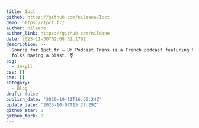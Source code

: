 ```yaml
---
title: 1pct
github: https://github.com/nileane/1pct
demo: https://1pct.fr/
author: nileane
author_link: https://github.com/nileane
date: 2023-11-30T02:08:52.178Z
description: >-
  Source for 1pct.fr — Un Podcast Trans is a French podcast featuring trans
  folks having a blast. ‍⚧️
ssg:
  - Jekyll
css: []
cms: []
category:
  - Blog
draft: false
publish_date: '2020-10-11T16:50:24Z'
update_date: '2023-10-07T15:27:29Z'
github_star: 0
github_fork: 0
---
```

